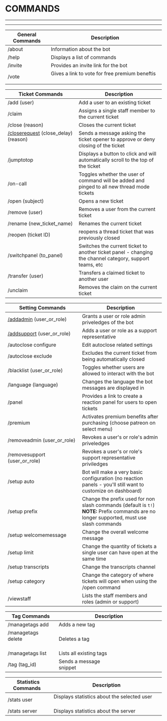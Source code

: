 # COMMANDS
***
***

| General Commands | Description |  
| -- | -- |  
| /about | Information about the bot |
| /help | Displays a list of commands |
| /invite | Provides an invite link for the bot |
| /vote | Gives a link to vote for free premium beneftis &nbsp;&nbsp;&nbsp;&nbsp;&nbsp;&nbsp;&nbsp;&nbsp;&nbsp;&nbsp;&nbsp;&nbsp;&nbsp;&nbsp;&nbsp;&nbsp;&nbsp;&nbsp;&nbsp;&nbsp;&nbsp;&nbsp;&nbsp;&nbsp;&nbsp;&nbsp;&nbsp;&nbsp;&nbsp;&nbsp;&nbsp;&nbsp;&nbsp;&nbsp;&nbsp;&nbsp;&nbsp;&nbsp;&nbsp;&nbsp;|

| Ticket Commands | Description |
| -- | -- |  
| /add (user) | Add a user to an existing ticket |
| /claim | Assigns a single staff member to the current ticket |
| /close (reason) | Closes the current ticket |
| [/closerequest](../features/close-requests.md) (close_delay) (reason) &nbsp;&nbsp;&nbsp;&nbsp;&nbsp;&nbsp;&nbsp;&nbsp;&nbsp;&nbsp;&nbsp;&nbsp;&nbsp;&nbsp;&nbsp;&nbsp;&nbsp;&nbsp;&nbsp;&nbsp;&nbsp;&nbsp;&nbsp;&nbsp;&nbsp;&nbsp;&nbsp;&nbsp;&nbsp;&nbsp;&nbsp;&nbsp;&nbsp;&nbsp; | Sends a message asking the ticket opener to approve or deny closing of the ticket |
| /jumptotop | Displays a button to click and will automatically scroll to the top of the ticket |
| /on-call | Toggles whether the user of command will be added and pinged to all new thread mode tickets |
| /open (subject) | Opens a new ticket |
| /remove (user) | Removes a user from the current ticket |
| /rename (new_ticket_name) | Renames the current ticket |
| /reopen (ticket ID) | reopens a thread ticket that was previously closed |
| /switchpanel (to_panel) | Switches the current ticket to another ticket panel - changing the channel category, support teams, etc |
| /transfer (user) | Transfers a claimed ticket to another user |
| /unclaim | Removes the claim on the current ticket |

| Setting Commands | Description |
| -- | -- |  
| [/addadmin](./add-admin-support.md) (user_or_role) | Grants a user or role admin priveledges of the bot |
| [/addsupport](./add-admin-support.md) (user_or_role) | Adds a user or role as a support representative |
| /autoclose configure | Edit autoclose related settings |
| /autoclose exclude | Excludes the current ticket from being automatically closed |
| /blacklist (user_or_role) | Toggles whether users are allowed to interact with the bot |
| /language (language) | Changes the language the bot messages are displayed in |
| /panel | Provides a link to create a reaction panel for users to open tickets |
| /premium | Activates premium benefits after purchasing (choose patreon on select menu) |
| /removeadmin&nbsp;(user_or_role) | Revokes a user's or role's admin priveledges |
| /removesupport (user_or_role) &nbsp;&nbsp;&nbsp;&nbsp;&nbsp; | Revokes a user's or role's support representative priviledges |
| /setup auto | Bot will make a very basic configuration (no reaction panels - you'll still want to customize on dashboard) |
| /setup prefix | Change the prefix used for non slash commands (default is `t!`) **NOTE:** Prefix commands are no longer supported, must use slash commands |
| /setup welcomemessage | Change the overall welcome message |
| /setup limit | Change the quantity of tickets a single user can have open at the same time |
| /setup transcripts | Change the transcripts channel |
| /setup category | Change the category of where tickets will open when using the /open command |
| /viewstaff | Lists the staff members and roles (admin or support) |

| Tag Commands | Description |
| -- | -- |  
| /managetags add | Adds a new tag |
| /managetags delete &nbsp;&nbsp;&nbsp;&nbsp;&nbsp;&nbsp;&nbsp;&nbsp;&nbsp;&nbsp;&nbsp;&nbsp;&nbsp;&nbsp;&nbsp;&nbsp;&nbsp;&nbsp;&nbsp;&nbsp;&nbsp;&nbsp;&nbsp;&nbsp;| Deletes a tag |
| /managetags list | Lists all existing tags |
| /tag (tag_id) | Sends a message snippet&nbsp;&nbsp;&nbsp;&nbsp;&nbsp;&nbsp;&nbsp;&nbsp;&nbsp;&nbsp;&nbsp;&nbsp;&nbsp;&nbsp;&nbsp;&nbsp;&nbsp;&nbsp;&nbsp;&nbsp;&nbsp;&nbsp;&nbsp;&nbsp;&nbsp;&nbsp;&nbsp;&nbsp;&nbsp;&nbsp;&nbsp;&nbsp;&nbsp;&nbsp;&nbsp;&nbsp;&nbsp;&nbsp;&nbsp;&nbsp;&nbsp;&nbsp;&nbsp;&nbsp;&nbsp;&nbsp;&nbsp;&nbsp;&nbsp;&nbsp;&nbsp;&nbsp;&nbsp; |

| Statistics Commands &nbsp;| Description |
| -- | -- |  
| /stats user | Displays statistics about the selected user &nbsp;&nbsp;&nbsp;&nbsp;&nbsp;&nbsp;&nbsp;&nbsp;&nbsp;&nbsp;&nbsp;&nbsp;&nbsp;&nbsp;&nbsp;&nbsp;&nbsp;&nbsp;&nbsp;&nbsp;&nbsp;&nbsp;&nbsp;&nbsp;&nbsp;&nbsp;&nbsp;&nbsp;&nbsp;&nbsp;&nbsp;&nbsp;&nbsp;&nbsp;&nbsp;&nbsp;&nbsp;&nbsp;&nbsp;&nbsp;&nbsp;&nbsp; |
| /stats server | Displays statistics about the server |
